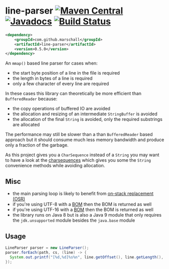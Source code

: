 line-parser  [![Maven Central](https://maven-badges.herokuapp.com/maven-central/com.github.marschall/line-parser/badge.svg)](https://maven-badges.herokuapp.com/maven-central/com.github.marschall/line-parser) [![Javadocs](https://www.javadoc.io/badge/com.github.marschall/line-parser.svg)](https://www.javadoc.io/doc/com.github.marschall/line-parser) [![Build Status](https://travis-ci.org/marschall/line-parser.svg?branch=master)](https://travis-ci.org/marschall/line-parser)
===========

```xml
<dependency>
    <groupId>com.github.marschall</groupId>
    <artifactId>line-parser</artifactId>
    <version>0.5.0</version>
</dependency>
```

An `mmap()` based line parser for cases when:

 * the start byte position of a line in the file is required
 * the length in bytes of a line is required
 * only a few character of every line are required

In these cases this library can theoretically be more efficient than `BufferedReader` because:

 * the copy operations of buffered IO are avoided
 * the allocation and resizing of an intermediate `StringBuffer` is avoided
 * the allocation of the final `String` is avoided, only the required substrings
   are allocated

The performance may still be slower than a than `BufferedReader` based approach but it should consume much less memory bandwidth and produce only a fraction of the garbage.

As this project gives you a `CharSequence` instead of a `String` you may want to have a look at the [charsequences](https://github.com/marschall/charsequences) which gives you some the `String` convenience methods while avoiding allocation.

Misc
----

 * the main parsing loop is likely to benefit from [on-stack replacement (OSR)](http://openjdk.java.net/groups/hotspot/docs/HotSpotGlossary.html#onStackReplacement)
 * if you're using UTF-8 with a [BOM](https://en.wikipedia.org/wiki/Byte_order_mark) then the BOM is returned as well
 * if you're using UTF-16 with a [BOM](https://en.wikipedia.org/wiki/Byte_order_mark) then the BOM is returned as well
 * the library runs on Java 8 but is also a Java 9 module that only requires the `jdk.unsupported` module besides the `java.base` module

Usage
-----

```java
LineParser parser = new LineParser();
parser.forEach(path, cs, (line) -> {
  System.out.printf("[%d,%d]%s%n", line.getOffset(), line.getLength(), line.getContent());
});
```


